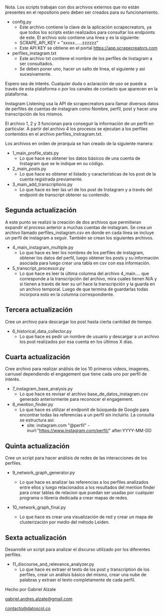 Nota.  Los scripts trabajan con dos archivos externos que no están presentes en el repositorio pero deben ser creados para su funcionamiento.

+ config.py
  + Este archivo contiene la clave de la aplicación scrapecreators, ya que todos los scripts están realizados para consultar los endpoints de este.  El archivo solo contiene una línea y es la siguiente:
  + SCRAPE_API_KEY = "xxxxx......zzzzzz"
  + Este API KEY se obtiene en el portal https://app.scrapecreators.com
+ perfiles_instagram.txt
  + Este archivo txt contiene el nombre de los perfiles de Instagram a ser consultados.
  + Se deben poner uno, hacer un salto de linea, el siguiente y asi sucesivamente.



Espero sea de interés.  Cualquier duda o aclaración de uso se puede a través de esta plataforma o por los canales de contacto que aparecen en la plataforma.





Instagram Listening usa la API de scrapecreators para llamar diversos datos de perfiles de cuentas de instagram como Nombre, perfil, post y hacer una transcripción de los mismos.

El archivo 1, 2 y 3 funcionan para conseguir la información de un perfil en particular.  A partir del archivo 4 los procesos se ejecutan a los perfiles contenidos en el archivo perfiles_instragram.txt.

Los archivos en orden de jerarquía se han creado de la siguiente manera:

+ 1_main_profile_stats.py
  + Lo que hace es obtener los datos básicos de una cuenta de Instagram que se le indique en su código.
+ 2_main_posts.py
  + Lo que hace es obtener el listado y características de los post de la cuenta registrada previamente.
+ 3_main_add_transcriptions.py
  + Lo que hace es leer las url de los post de Instagram y a través del endpoint de transcript obtener su contenido.

## Segunda actualización

A este punto se realizó la creación de dos archivos que permitieran expandir el proceso anterior a muchas cuentas de instagram.
Se crea un archivo llamado perfiles_instagram.csv en donde en cada línea se incluye un perfil de instagram a seguir.  También se crean los siguientes archivos.

+ 4_main_instagram_multiple.py
  + Lo que hace es leer los nombres de los perfiles de instagram, obtener los datos del perfil, luego obtener los posts y su información asociada para luego crear una tabla en csv con esa información.
+ 5_transcript_processor.py
  + Lo que hace es leer la última columna del archivo 4_main.... que corresponde a la transcripción del archivo, mira cuales tienen N/A y si tienen a través de leer su url hace la transcripción y la guarda en un archivo temporal.  Luego de que termina de guardarlas todas incorpora esto en la columna correspondiente.

## Tercera actualización

Cree un archivo para descargar los post hasta cierta cantidad de tiempo.

+ 6_historical_data_collector.py
    + Lo que hace es pedir un nombre de usuario y descargar a un archivo los post realizados por esa cuenta en los últimos X días.

## Cuarta actualización

Cree archivo para realizar análisis de los 10 primeros videos, imagenes, carrusel dependiendo el engagement que tiene cada uno por perfil de interés.

+ 7_instagram_base_analysis.py
  + Lo que hace es revisar el archivo base_de_datos_instagram.csv generado anteriormente para reconocer el engagement.
+ 8_mention_finder.py
  + Lo que hace es utilizar el endponit de búsqueda de Google para encontrar todas las referencias a un perfil sin incluirlo. La consulta se estructura asi:
    + site: instagram.com "@perfil" -inurl:"https://www.instagram.com/perfil/" after:YYYY-MM-DD



## Quinta actualización

Cree un script para hacer análisis de redes de las interacciones de los perfiles.

+ 9_network_graph_generator.py
  + Lo que hace es analizar las referencias a los perfiles analizados entre ellos y luego relacionados a los resultados del mention finder para crear tablas de relacion que puedan ser usadas por cualquier programa o libreria dedicada a crear mapas de redes.

+ 10_network_graph_final.py
  + Lo que hace es crear una visualización de red y crear un mapa de clusterización por medio del método Leiden.

## Sexta actualización

Desarrollé un script para analizar el discurso utilizado por los diferentes perfiles.

+ 11_discourse_and_relevance_analyzer.py
  + Lo que hace es extraer el texto de los post y transcription de los perfiles, crear un análisis básico del mismo, crear una nube de palabras y extraer el texto completamente de cada perfil.

Hecho por Gabriel Alzate

gabriel.andres.alzate@gmail.com

contacto@datoscol.co

